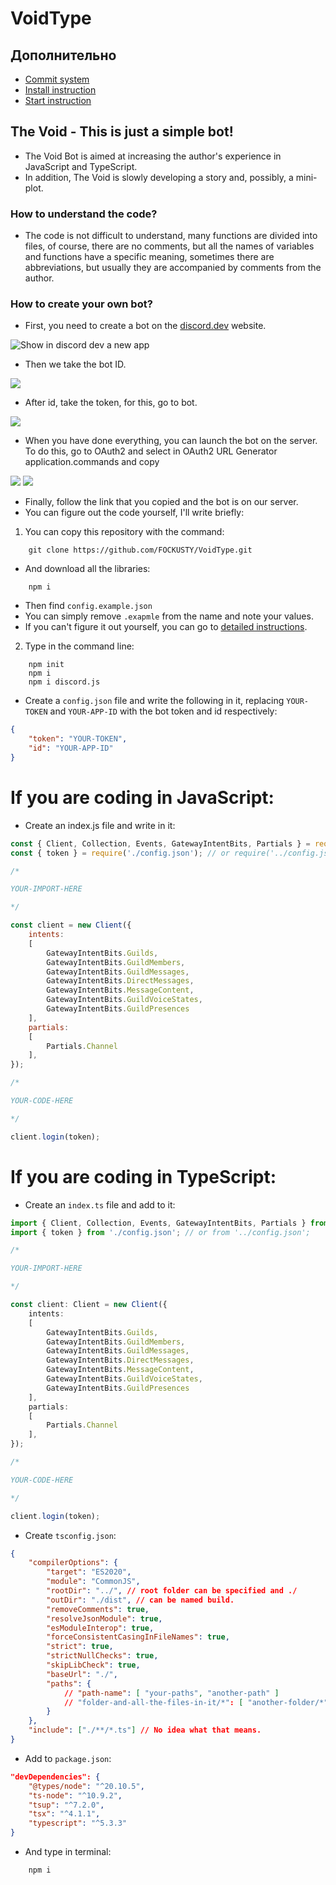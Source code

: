 # VoidType

## Дополнительно
- [Commit system](./help/readme-files/docs/commit.system-en.md)
- [Install instruction](./help/readme-files/install/instruction-en.md)
- [Start instruction](./help/readme-files/start/instruction-en.md)

## The Void - This is just a simple bot!
- The Void Bot is aimed at increasing the author's experience in JavaScript and TypeScript.
- In addition, The Void is slowly developing a story and, possibly, a mini-plot.

### How to understand the code?
- The code is not difficult to understand, many functions are divided into files, of course, there are no comments, but all the names of variables and functions have a specific meaning, sometimes there are abbreviations, but usually they are accompanied by comments from the author.

### How to create your own bot?
- First, you need to create a bot on the [discord.dev](https://discord.com/developers/applications) website.

<picture>
	<img alt="Show in discord dev a new app" src="./help/pictures/newapp.png">
</picture>

- Then we take the bot ID.

<picture>
	<img src="./help/pictures/app.png">
</picture>

- After id, take the token, for this, go to bot.

<picture>
	<img src="./help/pictures/token.png">
</picture>

- When you have done everything, you can launch the bot on the server. To do this, go to OAuth2 and select in OAuth2 URL Generator application.commands and copy

<picture>
	<img src="./help/pictures/OAuth2.png">
</picture>

<picture>
	<img src="./help/pictures/OAuth2URLGenerator.png">
</picture>

- Finally, follow the link that you copied and the bot is on our server.
- You can figure out the code yourself, I'll write briefly:
1. You can copy this repository with the command:

```
	git clone https://github.com/FOCKUSTY/VoidType.git
```

- And download all the libraries:

```
	npm i
```

- Then find `config.example.json`
- You can simply remove `.exapmle` from the name and note your values.
- If you can't figure it out yourself, you can go to [detailed instructions](./help/readme-files/install/instruction-en.md).

2. Type in the command line:

```
	npm init
	npm i
	npm i discord.js
```

- Create a `config.json` file and write the following in it, replacing `YOUR-TOKEN` and `YOUR-APP-ID` with the bot token and id respectively:

```json
{
	"token": "YOUR-TOKEN",
	"id": "YOUR-APP-ID"
}
```

# If you are coding in JavaScript:

- Create an index.js file and write in it:

```js
const { Client, Collection, Events, GatewayIntentBits, Partials } = require('discord.js');
const { token } = require('./config.json'); // or require('../config.json')

/*

YOUR-IMPORT-HERE

*/

const client = new Client({
	intents:
	[
		GatewayIntentBits.Guilds,
		GatewayIntentBits.GuildMembers,
		GatewayIntentBits.GuildMessages,
		GatewayIntentBits.DirectMessages,
		GatewayIntentBits.MessageContent,
		GatewayIntentBits.GuildVoiceStates,
		GatewayIntentBits.GuildPresences
	],
	partials:
	[
		Partials.Channel
	],
});

/*

YOUR-CODE-HERE

*/

client.login(token);
```

# If you are coding in TypeScript:

- Create an `index.ts` file and add to it:

```ts
import { Client, Collection, Events, GatewayIntentBits, Partials } from 'discord.js';
import { token } from './config.json'; // or from '../config.json';

/*

YOUR-IMPORT-HERE

*/

const client: Client = new Client({
	intents:
	[
		GatewayIntentBits.Guilds,
		GatewayIntentBits.GuildMembers,
		GatewayIntentBits.GuildMessages,
		GatewayIntentBits.DirectMessages,
		GatewayIntentBits.MessageContent,
		GatewayIntentBits.GuildVoiceStates,
		GatewayIntentBits.GuildPresences
	],
	partials:
	[
		Partials.Channel
	],
});

/*

YOUR-CODE-HERE

*/

client.login(token);
```

- Create `tsconfig.json`:
```json
{
	"compilerOptions": {
		"target": "ES2020",
		"module": "CommonJS",
		"rootDir": "../", // root folder can be specified and ./
		"outDir": "./dist", // can be named build.
		"removeComments": true,
		"resolveJsonModule": true,
		"esModuleInterop": true,
		"forceConsistentCasingInFileNames": true,
		"strict": true,
		"strictNullChecks": true,
		"skipLibCheck": true,
		"baseUrl": "./",
		"paths": {
			// "path-name": [ "your-paths", "another-path" ]
			// "folder-and-all-the-files-in-it/*": [ "another-folder/*", "another/*" ]
		}
	},
	"include": ["./**/*.ts"] // No idea what that means.
}
```

- Add to `package.json`:

```json
"devDependencies": {
	"@types/node": "^20.10.5",
	"ts-node": "^10.9.2",
	"tsup": "^7.2.0",
	"tsx": "^4.1.1",
	"typescript": "^5.3.3"
}
```

- And type in terminal:

```
	npm i
```